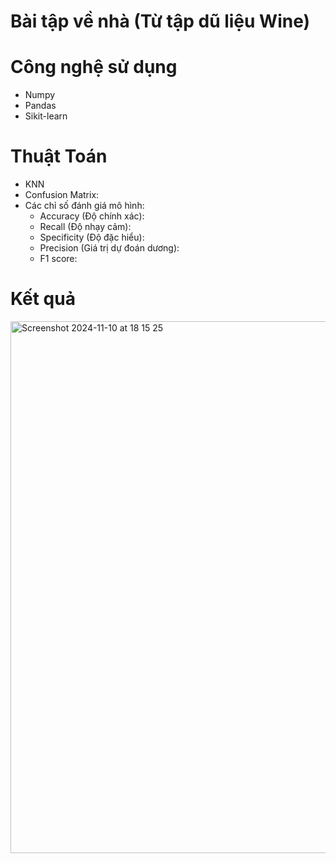 # Bài tập về nhà (Từ tập dũ liệu Wine)
# Công nghệ sử dụng
- Numpy
- Pandas
- Sikit-learn

# Thuật Toán
- KNN
- Confusion Matrix:
- Các chỉ số đánh giá mô hình:
  + Accuracy (Độ chính xác):
  + Recall (Độ nhạy cảm):
  + Specificity (Độ đặc hiểu):
  + Precision (Giá trị dự đoán dương):
  + F1 score:


# Kết quả
<img width="851" alt="Screenshot 2024-11-10 at 18 15 25" src="https://github.com/user-attachments/assets/1a7a3f4f-7150-4579-9b68-eea99f38fc67">
